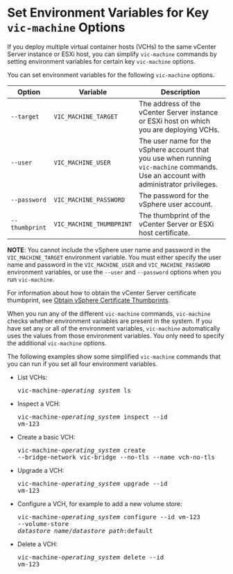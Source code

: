 # Set Environment Variables for Key `vic-machine` Options #

If you deploy multiple virtual container hosts (VCHs) to the same vCenter Server instance or ESXi host, you can simplify `vic-machine` commands by setting environment variables for certain key `vic-machine` options.

You can set environment variables for the following `vic-machine` options. 

|**Option**|**Variable**|**Description**|
|---|---|---|
|`--target`|`VIC_MACHINE_TARGET`|The address of the vCenter Server instance or ESXi host on which you are deploying VCHs.|
|`--user`|`VIC_MACHINE_USER`|The user name for the vSphere account that you use when running `vic-machine` commands. Use an account with administrator privileges.|
|`--password`|`VIC_MACHINE_PASSWORD`|The password for the vSphere user account.|
|`--thumbprint`|`VIC_MACHINE_THUMBPRINT`|The thumbprint of the vCenter Server or ESXi host certificate.|

**NOTE**: You cannot include the vSphere user name and password in the `VIC_MACHINE_TARGET` environment variable. You must either specify the user name and password in the `VIC_MACHINE_USER` and `VIC_MACHINE_PASSWORD` environment variables, or use the `--user` and `--password` options when you run `vic-machine`.

For information about how to obtain the vCenter Server certificate thumbprint, see [Obtain vSphere Certificate Thumbprints](obtain_thumbprint.md). 

When you run any of the different `vic-machine` commands, `vic-machine` checks whether environment variables are present in the system. If you have set any or all of the environment variables, `vic-machine` automatically uses the values from those environment variables. You only need to specify the additional `vic-machine` options.

The following examples show some simplified `vic-machine` commands that you can run if you set all four environment variables.

- List VCHs:<pre>vic-machine-<i>operating_system</i> ls</pre>
- Inspect a VCH: <pre>vic-machine-<i>operating_system</i> inspect --id vm-123</pre>
- Create a basic VCH:<pre>vic-machine-<i>operating_system</i> create --bridge-network vic-bridge --no-tls --name vch-no-tls</pre> 
- Upgrade a VCH: <pre>vic-machine-<i>operating_system</i> upgrade --id vm-123</pre>
- Configure a VCH, for example to add a new volume store: <pre>vic-machine-<i>operating_system</i> configure --id vm-123 --volume-store <i>datastore_name</i>/<i>datastore_path</i>:default</pre>
- Delete a VCH: <pre>vic-machine-<i>operating_system</i> delete --id vm-123</pre>
